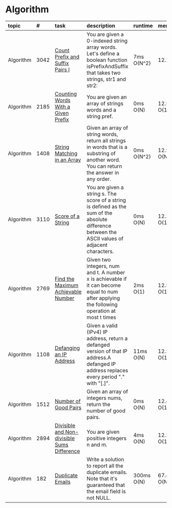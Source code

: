 # Algorithm

| topic     | #    | task                                         | description                                                                 | runtime  | memory  | Status | link                                                                                   |
| :-------- | :--- | :------------------------------------------- | :------------------------------------------------------------------------- | :------- | :------ | :----- | :------------------------------------------------------------------------------------- |
| Algorithm | 3042 |[Count Prefix and Suffix Pairs I](count_prefix_suffix_pairs.py) | You are given a 0-indexed string array words. Let's define a boolean function isPrefixAndSuffix that takes two strings, str1 and str2: | 7ms O(N^2) | 12.29MB | done  | [Count Prefix and Suffix Pairs I](https://leetcode.com/problems/count-prefix-and-suffix-pairs-i/) |
| Algorithm | 2185 |[Counting Words With a Given Prefix](counting_words_with_given_prefix.py) | You are given an array of strings words and a string pref.                  | 0ms O(N) | 12.5MB O(1) | done  | [Counting Words With a Given Prefix](https://leetcode.com/problems/counting-words-with-a-given-prefix/) |
| Algorithm | 1408 |[String Matching in an Array](string_matching_array.py) | Given an array of string words, return all strings in words that is a substring of another word. You can return the answer in any order. | 0ms O(N^2) | 12.55MB O(N) | done  | [String Matching in an Array](https://leetcode.com/problems/string-matching-in-an-array/) |
| Algorithm | 3110 |[Score of a String](score_string.py) | You are given a string s. The score of a string is defined as the sum of the absolute difference between the ASCII values of adjacent characters. | 0ms O(N) | 12.36MB O(1) | done  | [Score of a String](https://leetcode.com/problems/score-of-a-string/) |
| Algorithm | 2769 |[Find the Maximum Achievable Number](find_maximum_achievable_number.py) | Given two integers, num and t. A number x is achievable if it can become equal to num after applying the following operation at most t times | 2ms O(1) | 12.5MB O(1) | done  | [Find the Maximum Achievable Number](https://leetcode.com/problems/find-the-maximum-achievable-number/) |
| Algorithm | 1108 |[Defanging an IP Address](defanging_ip_address.py) | Given a valid (IPv4) IP address, return a defanged version of that IP address.A defanged IP address replaces every period "." with "[.]". | 11ms O(N) | 12.26MB O(1) | done  | [Defanging an IP Address](https://leetcode.com/problems/defanging-an-ip-address) |
| Algorithm | 1512 |[Number of Good Pairs](number_good_pairs.py) | Given an array of integers nums, return the number of good pairs. | 0ms O(N) | 12.45MB O(1) | done  | [Number of Good Pairs](https://leetcode.com/problems/number-of-good-pairs) |
| Algorithm | 2894 |[Divisible and Non-divisible Sums Difference](divisible_sums_difference.py) | You are given positive integers n and m. | 4ms O(N) | 12.29MB O(1) | done  | [Divisible and Non-divisible Sums Difference](https://leetcode.com/problems/divisible-and-non-divisible-sums-difference/) |
| Algorithm | 182 |[Duplicate Emails](duplicate_emails.py) | Write a solution to report all the duplicate emails. Note that it's guaranteed that the email field is not NULL. | 300ms O(N) | 67.45MB O(N) | done  | [Duplicate Emails](https://leetcode.com/problems/duplicate-emails/) |
